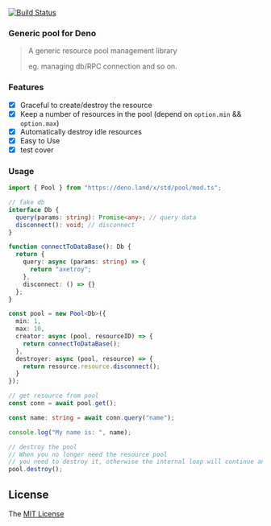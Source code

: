 [![Build Status](https://github.com/axetroy/deno_cross_env/workflows/test/badge.svg)](https://github.com/axetroy/deno_cross_env/actions)

### Generic pool for Deno

> A generic resource pool management library
>
> eg. managing db/RPC connection and so on.

### Features

- [x] Graceful to create/destroy the resource
- [x] Keep a number of resources in the pool (depend on `option.min` && `option.max`)
- [x] Automatically destroy idle resources
- [x] Easy to Use
- [x] test cover

### Usage

```typescript
import { Pool } from "https://deno.land/x/std/pool/mod.ts";

// fake db
interface Db {
  query(params: string): Promise<any>; // query data
  disconnect(): void; // disconnect
}

function connectToDataBase(): Db {
  return {
    query: async (params: string) => {
      return "axetroy";
    },
    disconnect: () => {}
  };
}

const pool = new Pool<Db>({
  min: 1,
  max: 10,
  creator: async (pool, resourceID) => {
    return connectToDataBase();
  },
  destroyer: async (pool, resource) => {
    return resource.resource.disconnect();
  }
});

// get resource from pool
const conn = await pool.get();

const name: string = await conn.query("name");

console.log("My name is: ", name);

// destroy the pool
// When you no longer need the resource pool
// you need to destroy it, otherwise the internal loop will continue and the process will not exit
pool.destroy();
```

## License

The [MIT License](LICENSE)
